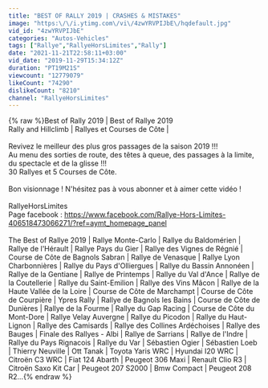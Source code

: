 ```yaml
---
title: "BEST OF RALLY 2019 | CRASHES & MISTAKES"
image: "https:\/\/i.ytimg.com\/vi\/4zwYRVPIJbE\/hqdefault.jpg"
vid_id: "4zwYRVPIJbE"
categories: "Autos-Vehicles"
tags: ["Rallye","RallyeHorsLimites","Rally"]
date: "2021-11-21T22:58:11+03:00"
vid_date: "2019-11-29T15:34:12Z"
duration: "PT19M21S"
viewcount: "12779079"
likeCount: "74290"
dislikeCount: "8210"
channel: "RallyeHorsLimites"
---
```

{% raw %}Best of Rally 2019 | Best of Rallye 2019<br />Rally and Hillclimb | Rallyes et Courses de Côte | <br /><br />Revivez le meilleur des plus gros passages de la saison 2019 !!!<br />Au menu des sorties de route, des têtes à queue, des passages à la limite, du spectacle et de la glisse !!!<br />30 Rallyes et 5 Courses de Côte.<br /><br />Bon visionnage ! N'hésitez pas à vous abonner et à aimer cette vidéo ! <br /><br />RallyeHorsLimites<br />Page facebook : <a rel="nofollow" target="blank" href="https://www.facebook.com/Rallye-Hors-Limites-406518473066271/?ref=aymt_homepage_panel">https://www.facebook.com/Rallye-Hors-Limites-406518473066271/?ref=aymt_homepage_panel</a><br /><br />The Best of Rallye 2019 | Rallye Monte-Carlo | Rallye du Baldomérien | Rallye de l'Hérault | Rallye Pays du Gier | Rallye des Vignes de Régnié | Course de Côte de Bagnols Sabran | Rallye de Venasque | Rallye Lyon Charbonnières | Rallye du Pays d'Olliergues | Rallye du Bassin Annonéen | Rallye de la Gentiane | Rallye de Printemps | Rallye du Val d'Ance | Rallye de la Coutellerie | Rallye du Saint-Emilion | Rallye des Vins Mâcon | Rallye de la Haute Vallée de la Loire | Course de Côte de Marchampt | Course de Côte de Courpière | Ypres Rally | Rallye de Bagnols les Bains | Course de Côte de Dunières | Rallye de la Fourme | Rallye du Gap Racing | Course de Côte du Mont-Dore | Rallye Velay Auvergne | Rallye du Picodon | Rallye du Haut-Lignon | Rallye des Camisards | Rallye des Collines Ardéchoises | Rallye des Bauges | Finale des Rallyes - Albi | Rallye de Sarrians | Rallye de l'Indre | Rallye du Pays Rignacois | Rallye du Var | Sébastien Ogier | Sébastien Loeb | Thierry Neuville | Ott Tanak | Toyota Yaris WRC | Hyundai I20 WRC | Citroën C3 WRC | Fiat 124 Abarth | Peugeot 306 Maxi | Renault Clio R3 | Citroën Saxo Kit Car | Peugeot 207 S2000 | Bmw Compact | Peugeot 208 R2...{% endraw %}
